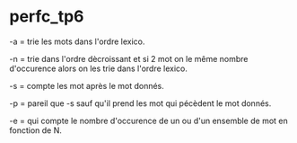 # perfc_tp6



-a = trie les mots dans l'ordre lexico.

-n = trie dans l'ordre dècroissant et si 2 mot on le même nombre d'occurence alors on les trie dans l'ordre lexico.

-s = compte les mot après le mot donnés.

-p = pareil que -s sauf qu'il prend les mot qui pécèdent le mot donnés.

-e = qui compte le nombre d'occurence de un ou d'un ensemble de mot en fonction de N.